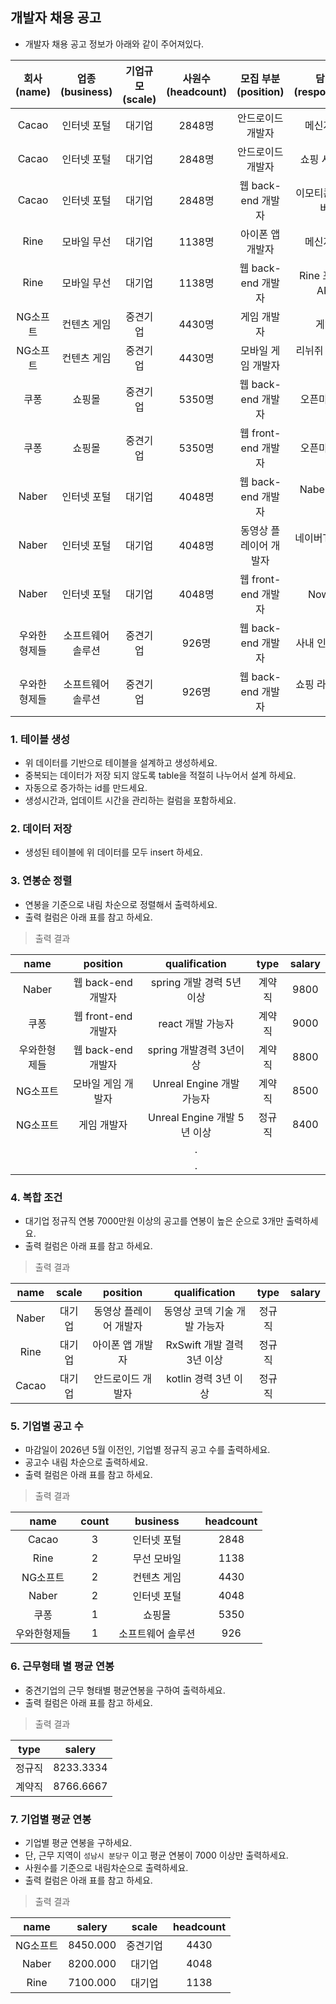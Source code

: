 ## 개발자 채용 공고 

* 개발자 채용 공고 정보가 아래와 같이 주어져있다. 

| 회사<br>(name) | 업종<br>(business) | 기업규모<br>(scale) | 사원수<br>(headcount) | 모집 부분<br>(position) | 담당 업무<br>(responsibilities) | 자격 요건<br>(qualification) | 근무형태<br>(type) | 근무지역<br>(region) | 급여<br>(salary) | 모집 마감<br>(deadline) | 
|:---:|:---:|:---:|:---:|:---:|:---:|:---:|:---:|:---:|:---:|:---:|
| Cacao | 인터넷 포털 | 대기업 | 2848명  | 안드로이드 개발자 | 메신저 앱 개발 | kotlin 경력 3년 이상 | 정규직 | 성남시 분당구 | 7300만원 | 2026-03-13 |
| Cacao | 인터넷 포털 | 대기업 | 2848명  | 안드로이드 개발자 | 쇼핑 서비스 개발 | kotlin 경력 3년 이상 | 정규직 | 성남시 분당구 | 6300만원 | 2026-04-04 |
| Cacao | 인터넷 포털 | 대기업 | 2848명  | 웹 back-end 개발자 | 이모티콘 샵 API 서버 개발 | spring 경력 3년 이상 | 정규직 | 성남시 분당구 | 7000만원 | 2026-03-28 |
| Rine | 모바일 무선 | 대기업 | 1138명 | 아이폰 앱 개발자 | 메신져 앱 개발 | RxSwift 개발 경력 3년 이상 | 정규직 | 성남시 분당구 | 7600만원 | 2026-04-01 |
| Rine | 모바일 무선 | 대기업 | 1138명 | 웹 back-end 개발자 | Rine 포스팅 기능 API 개발 | spring 개발 경력 3년 이상  | 정규직 | 성남시 분당구 | 6600만원 | 2026-03-29 |
| NG소프트 | 컨텐츠 게임 | 중견기업 | 4430명 | 게임 개발자 | 게임 개발 | Unreal Engine 개발 5년 이상 | 정규직 | 성남시 분당구 | 8400만원 | 2026-04-20 | 
| NG소프트 | 컨텐츠 게임 | 중견기업 | 4430명 | 모바일 게임 개발자 | 리뉘쥐 모바일 게임 개발 | Unreal Engine 개발 가능자 | 계약직 | 성남시 분당구 | 8500만원 | 2026-04-05 |
| 쿠퐁 | 쇼핑몰 | 중견기업 | 5350명 | 웹 back-end 개발자 | 오픈마켓 웹 개발 | spring 개발 가능자 | 정규직 | 서울시 송파구 | 8100만원 | 2026-05-02 |
| 쿠퐁 | 쇼핑몰 | 중견기업 | 5350명 | 웹 front-end 개발자 | 오픈마켓 웹 개발 | react 개발 가능자 | 계약직 | 서울시 송파구 | 9000만원 | 2026-04-10 |
| Naber | 인터넷 포털 | 대기업 | 4048명 | 웹 back-end 개발자 | Naber 메일 기능 개발 | spring 개발 경력 5년 이상 | 계약직 | 성남시 분당구 | 9800만원 | 2026-04-20 | 
| Naber | 인터넷 포털 | 대기업 | 4048명 | 동영상 플레이어 개발자 | 네이버TV 플레이어 개발 | 동영상 코덱 기술 개발가능자 | 정규직 | 성남시 분당구 | 7800만원 | 2026-05-01 | 
| Naber | 인터넷 포털 | 대기업 | 4048명 | 웹 front-end 개발자 | Now 웹 개발 | Vue.js 개발 가능자 | 정규직 | 성남시 분당구 | 7000만원 | 2026-04-15 | 
| 우와한형제들 | 소프트웨어 솔루션 | 중견기업 | 926명 | 웹 back-end 개발자 | 사내 인트라넷 개발 | spring 개발경력 3년이상 | 계약직 | 서울시 송파구 | 8800만원 | 2026-04-15 |
| 우와한형제들 | 소프트웨어 솔루션 | 중견기업 | 926명 | 웹 back-end 개발자 | 쇼핑 라이브 API 개발 | spring 개발경력 3년이상 | 정규직 |서울시 송파구 | 8200만원 | 2026-05-12 |


### 1. 테이블 생성
* 위 데이터를 기반으로 테이블을 설계하고 생성하세요. 
* 중복되는 데이터가 저장 되지 않도록 table을 적절히 나누어서 설계 하세요. 
* 자동으로 증가하는 id를 만드세요. 
* 생성시간과, 업데이트 시간을 관리하는 컬럼을 포함하세요. 

### 2. 데이터 저장
* 생성된 테이블에 위 데이터를 모두 insert 하세요. 

### 3. 연봉순 정렬 

* 연봉을 기준으로 내림 차순으로 정렬해서 출력하세요. 
* 출력 컬럼은 아래 표를 참고 하세요. 

> 출력 결과

| name | position  | qualification | type | salary |
|:---:|:---:|:---:|:---:|:---:|
| Naber | 웹 back-end 개발자 | spring 개발 경력 5년 이상 | 계약직 | 9800 |
| 쿠퐁 | 웹 front-end 개발자 | react 개발 가능자 | 계약직 | 9000 |
| 우와한형제들 | 웹 back-end 개발자 | spring 개발경력 3년이상 | 계약직 | 8800 |
| NG소프트 | 모바일 게임 개발자 | Unreal Engine 개발 가능자 | 계약직 | 8500 |
| NG소프트 | 게임 개발자 | Unreal Engine 개발 5년 이상 | 정규직 | 8400 |
| | | . | |
| | | . | |

### 4. 복합 조건 

* 대기업 정규직 연봉 7000만원 이상의 공고를 연봉이 높은 순으로 3개만 출력하세요. 
* 출력 컬럼은 아래 표를 참고 하세요. 

> 출력 결과

| name | scale | position  | qualification | type | salary |
|:---:|:---:|:---:|:---:|:---:|:---:|
| Naber | 대기업 | 동영상 플레이어 개발자 | 동영상 코덱 기술 개발 가능자 | 정규직 | 
| Rine | 대기업 | 아이폰 앱 개발자  | RxSwift 개발 결력 3년 이상 | 정규직 | 
| Cacao | 대기업 | 안드로이드 개발자 | kotlin 경력 3년 이상 | 정규직 | 

### 5. 기업별 공고 수

* 마감일이 2026년 5월 이전인, 기업별 정규직 공고 수를 출력하세요. 
* 공고수 내림 차순으로 출력하세요. 
* 출력 컬럼은 아래 표를 참고 하세요. 

> 출력 결과

| name | count | business | headcount |
|:---:|:---:|:---:|:---:|
| Cacao | 3 | 인터넷 포털 | 2848 |
| Rine | 2 | 무선 모바일 | 1138 |
| NG소프트 | 2 | 컨텐츠 게임 | 4430 |
| Naber | 2 | 인터넷 포털 | 4048 |
| 쿠퐁 | 1 | 쇼핑몰 | 5350 |
| 우와한형제들 | 1 | 소프트웨어 솔루션 | 926 |

### 6. 근무형태 별 평균 연봉

* 중견기업의 근무 형태별 평균연봉을 구하여 출력하세요. 
* 출력 컬럼은 아래 표를 참고 하세요. 

> 출력 결과

| type | salery |
|:---:|:---:|
| 정규직 | 8233.3334|
| 계약직 | 8766.6667 |


### 7. 기업별 평균 연봉 

* 기업별 평균 연봉을 구하세요. 
* 단, 근무 지역이 `성남시 분당구` 이고 평균 연봉이 7000 이상만 출력하세요. 
* 사원수를 기준으로 내림차순으로 출력하세요.
* 출력 컬럼은 아래 표를 참고 하세요. 

> 출력 결과

| name | salery | scale | headcount |
|:---:|:---:|:---:|:---:|
| NG소프트 | 8450.000 | 중견기업 | 4430 |
| Naber | 8200.000 | 대기업 | 4048 |
| Rine | 7100.000 | 대기업 | 1138 |

